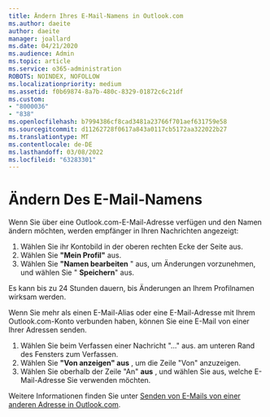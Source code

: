 ```yaml
---
title: Ändern Ihres E-Mail-Namens in Outlook.com
ms.author: daeite
author: daeite
manager: joallard
ms.date: 04/21/2020
ms.audience: Admin
ms.topic: article
ms.service: o365-administration
ROBOTS: NOINDEX, NOFOLLOW
ms.localizationpriority: medium
ms.assetid: f0b69874-8a7b-480c-8329-01872c6c21df
ms.custom:
- "8000036"
- "838"
ms.openlocfilehash: b7994386cf8cad3481a23766f701aef631759e58
ms.sourcegitcommit: d11262728f0617a843a0117cb5172aa322022b27
ms.translationtype: MT
ms.contentlocale: de-DE
ms.lasthandoff: 03/08/2022
ms.locfileid: "63283301"
---
```

# <a name="change-your-email-name"></a>Ändern Des E-Mail-Namens

Wenn Sie über eine Outlook.com-E-Mail-Adresse verfügen und den Namen ändern möchten, werden empfänger in Ihren Nachrichten angezeigt:
  
1. Wählen Sie ihr Kontobild in der oberen rechten Ecke der Seite aus.
2. Wählen Sie **"Mein Profil"** aus.
3. Wählen Sie **"Namen bearbeiten** " aus, um Änderungen vorzunehmen, und wählen Sie " **Speichern**" aus.

Es kann bis zu 24 Stunden dauern, bis Änderungen an Ihrem Profilnamen wirksam werden.
  
Wenn Sie mehr als einen E-Mail-Alias oder eine E-Mail-Adresse mit Ihrem Outlook.com-Konto verbunden haben, können Sie eine E-Mail von einer Ihrer Adressen senden.
  
1. Wählen Sie beim Verfassen einer Nachricht "..." aus. am unteren Rand des Fensters zum Verfassen.
1. Wählen Sie **"Von anzeigen" aus** , um die Zeile "Von" anzuzeigen.
1. Wählen Sie oberhalb der Zeile "An" **aus** , und wählen Sie aus, welche E-Mail-Adresse Sie verwenden möchten.

Weitere Informationen finden Sie unter [Senden von E-Mails von einer anderen Adresse in Outlook.com](https://support.office.com/article/ccba89cb-141c-4a36-8c56-6d16a8556d2e?wt.mc_id=Office_Outlook_com_Alchemy).